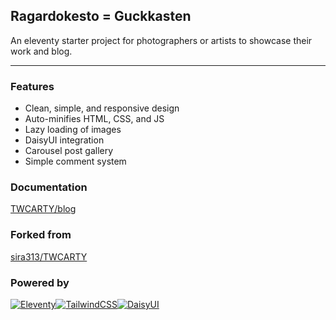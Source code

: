 ## Ragardokesto = Guckkasten
An eleventy starter project for photographers or artists to showcase their work and blog.

---

### Features
- Clean, simple, and responsive design
- Auto-minifies HTML, CSS, and JS
- Lazy loading of images
- DaisyUI integration
- Carousel post gallery
- Simple comment system

### Documentation
[TWCARTY/blog](https://twcarty.netlify.app/blog)

### Forked from

[sira313/TWCARTY](https://github.com/sira313/TWCARTY)

### Powered by

[![Eleventy](https://img.shields.io/badge/Eleventy-000000?style=for-the-badge&logo=eleventy&logoColor=white)](https://www.11ty.dev/)[![TailwindCSS](https://img.shields.io/badge/tailwindcss-%2338B2AC.svg?style=for-the-badge&logo=tailwind-css&logoColor=white)](https://tailwindcss.com/)[![DaisyUI](https://img.shields.io/badge/daisyui-5A0EF8?style=for-the-badge&logo=daisyui&logoColor=white)](https://daisyui.com/)
